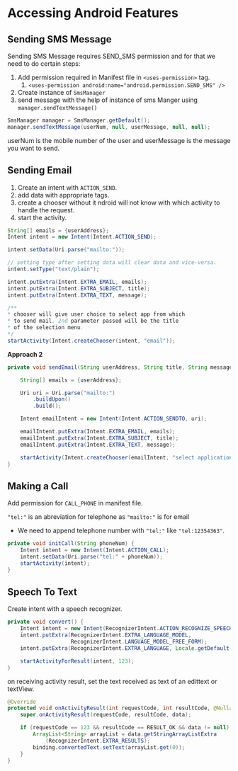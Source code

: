 # Accessing Android Features

## Sending SMS Message

Sending SMS Message requires SEND_SMS permission and for that we need to do certain steps:

1. Add permission required in Manifest file in `<uses-permission>` tag.
   1. `<uses-permission android:name="android.permission.SEND_SMS" />`
2. Create instance of `SmsManager`
3. send message with the help of instance of sms Manger using `manager.sendTextMessage()`

```java
SmsManager manager = SmsManager.getDefault();
manager.sendTextMessage(userNum, null, userMessage, null, null);	
```

userNum is the mobile number of the user and userMessage is the message you want to send.

## Sending Email

1. Create an intent with `ACTION_SEND`.
2. add data with appropriate tags.
3. create a chooser without it ndroid will not know with which activity to handle the request.
4. start the activity.

```java
String[] emails = {userAddress};
Intent intent = new Intent(Intent.ACTION_SEND);

intent.setData(Uri.parse("mailto:"));

// setting type after setting data will clear data and vice-versa.
intent.setType("text/plain");

intent.putExtra(Intent.EXTRA_EMAIL, emails);
intent.putExtra(Intent.EXTRA_SUBJECT, title);
intent.putExtra(Intent.EXTRA_TEXT, message);

/**
* chooser will give user choice to select app from which
* to send mail. 2nd parameter passed will be the title
* of the selection menu.
*/
startActivity(Intent.createChooser(intent, "email"));
```



**Approach 2**

```java
private void sendEmail(String userAddress, String title, String message)  {

    String[] emails = {userAddress};

    Uri uri = Uri.parse("mailto:")
        .buildUpon()
        .build();

    Intent emailIntent = new Intent(Intent.ACTION_SENDTO, uri);

    emailIntent.putExtra(Intent.EXTRA_EMAIL, emails);
    emailIntent.putExtra(Intent.EXTRA_SUBJECT, title);
    emailIntent.putExtra(Intent.EXTRA_TEXT, message);

    startActivity(Intent.createChooser(emailIntent, "select application: "));
}
```



## Making a Call

Add permission for `CALL_PHONE` in manifest file.

`"tel:"` is an abreviation for telephone as `"mailto:"` is for email

- We need to append telephone number with `"tel:"` like `"tel:12354363"`. 

```java
private void initCall(String phoneNum) {
    Intent intent = new Intent(Intent.ACTION_CALL);
    intent.setData(Uri.parse("tel:" + phoneNum));
    startActivity(intent);
}
```

 

## Speech To Text

Create intent with a speech recognizer.

```java
private void convert() {
    Intent intent = new Intent(RecognizerIntent.ACTION_RECOGNIZE_SPEECH);
    intent.putExtra(RecognizerIntent.EXTRA_LANGUAGE_MODEL,
                    RecognizerIntent.LANGUAGE_MODEL_FREE_FORM);
    intent.putExtra(RecognizerIntent.EXTRA_LANGUAGE, Locale.getDefault());

    startActivityForResult(intent, 123);
}
```

on receiving activity result, set the text received as text of an edittext or textView.

```java
@Override
protected void onActivityResult(int requestCode, int resultCode, @Nullable Intent data) {
    super.onActivityResult(requestCode, resultCode, data);

    if (requestCode == 123 && resultCode == RESULT_OK && data != null) {
        ArrayList<String> arrayList = data.getStringArrayListExtra
            (RecognizerIntent.EXTRA_RESULTS);
        binding.convertedText.setText(arrayList.get(0));
    }
}
```

 

